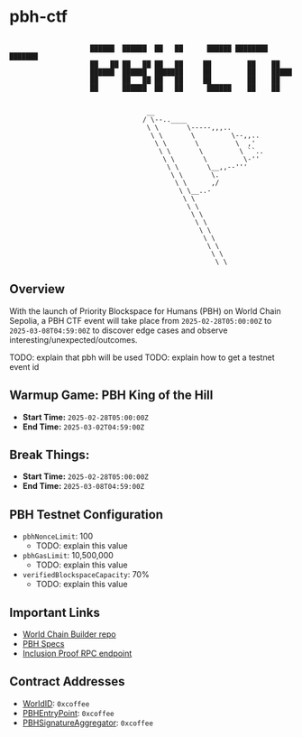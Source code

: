 # pbh-ctf

```

                    ██████  ██████  ██   ██      ██████ ████████ ███████ 
                    ██   ██ ██   ██ ██   ██     ██         ██    ██      
                    ██████  ██████  ███████     ██         ██    █████   
                    ██      ██   ██ ██   ██     ██         ██    ██      
                    ██      ██████  ██   ██      ██████    ██    ██      
    
                  
                                  __
                                 / \--..____
                                  \ \       \-----,,,..
                                   \ \       \         \--,,..
                                    \ \       \         \  ,'
                                     \ \       \         \ ``..
                                      \ \       \         \-''
                                       \ \       \__,,--'''
                                        \ \       \.
                                         \ \      ,/
                                          \ \__..-
                                           \ \
                                            \ \
                                             \ \   
                                              \ \
                                               \ \
                                                \ \
                                                 \ \
                                                  \ \
                                                   \ \
```


## Overview 
With the launch of Priority Blockspace for Humans (PBH) on World Chain Sepolia, a PBH CTF event will take place from `2025-02-28T05:00:00Z` to `2025-03-08T04:59:00Z` to discover edge cases and observe interesting/unexpected/outcomes.



TODO: explain that pbh will be used 
TODO: explain how to get a testnet event id








## Warmup Game: PBH King of the Hill
- **Start Time:** `2025-02-28T05:00:00Z`
- **End Time:** `2025-03-02T04:59:00Z`

## Break Things: 
- **Start Time:** `2025-02-28T05:00:00Z`
- **End Time:** `2025-03-08T04:59:00Z`



## PBH Testnet Configuration
- `pbhNonceLimit`: 100
    - TODO: explain this value
- `pbhGasLimit`: 10,500,000
    - TODO: explain this value
- `verifiedBlockspaceCapacity`: 70%
    - TODO: explain this value

## Important Links
- [World Chain Builder repo](https://github.com/worldcoin/world-chain/tree/main/world-chain-builder/crates/world)
- [PBH Specs](https://worldcoin.github.io/world-chain/)
- [Inclusion Proof RPC endpoint](TODO:)

## Contract Addresses
- [WorldID](https://worldscan.org/TODO:): `0xcoffee`
- [PBHEntryPoint](https://worldscan.org/TODO:): `0xcoffee`
- [PBHSignatureAggregator](https://worldscan.org/TODO:): `0xcoffee`
